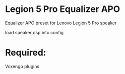 # Legion 5 Pro Equalizer APO
Equalizer APO preset for Lenovo Legion 5 Pro speaker

load speaker dsp into config 
# Required:
Voxengo plugins
